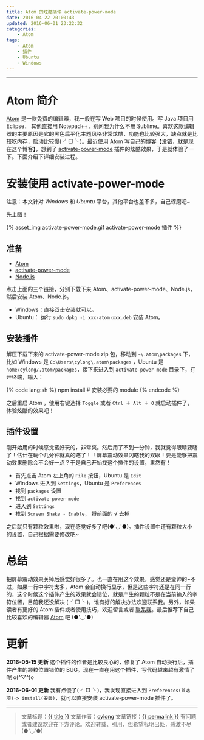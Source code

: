 ```yaml
---
title: Atom 的炫酷插件 activate-power-mode
date: 2016-04-22 20:00:43
updated: 2016-06-01 23:22:32
categories:
    - Atom
tags:
    - Atom
    - 插件
    - Ubuntu
    - Windows
---
```

---

# Atom 简介

[Atom][] 是一款免费的编辑器，我一般在写 Web 项目的时候使用。写 Java 项目用 Eclipse， 其他直接用 Notepad++，别问我为什么不用 Sublime。喜欢这款编辑器的主要原因是它的黑色扁平化主题风格非常炫酷，功能也比较强大，缺点就是比较吃内存，启动比较慢( ╯□╰ )。最近使用 Atom 写自己的博客【没错，就是现在这个博客】，想到了 [activate-power-mode][] 插件的炫酷效果，于是就体验了一下。下面介绍下详细安装过程。

<!-- more -->

# 安装使用 activate-power-mode

注意：本文针对 *Windows* 和 *Ubuntu* 平台，其他平台也差不多，自己琢磨吧~

先上图！

{% asset_img activate-power-mode.gif activate-power-mode 插件 %}

## 准备

*   [Atom][]
*   [activate-power-mode][]
*   [Node.js][]

点击上面的三个链接，分别下载下来 Atom、activate-power-mode、Node.js，然后安装 Atom、Node.js。
* Windows：直接双击安装就可以。
* Ubuntu： 运行 `sudo dpkg -i xxx-atom-xxx.deb` 安装 Atom。

## 安装插件

解压下载下来的 activate-power-mode zip 包，移动到 `~\.atom\packages` 下，比如 Windows 是  `C:\Users\cylong\.atom\packages` ，Ubuntu 是 `home/cylong/.atom/packages`，接下来进入到 `activate-power-mode` 目录下，打开终端，输入：

{% code lang:sh %}
    npm install # 安装必要的 module
{% endcode %}

之后重启 Atom ，使用右键选择 `Toggle` 或者 `Ctrl ＋ Alt ＋ O` 就启动插件了，体验炫酷的效果吧！

## 插件设置

刚开始用的时候感觉蛮好玩的，非常爽。然后用了不到一分钟，我就觉得眼睛要瞎了！估计在玩个几分钟就真的瞎了！！屏幕震动效果闪瞎我的双眼！要是能够把震动效果删除会不会好一点？于是自己开始找这个插件的设置，果然有！

*   首先点击 Atom 左上角的 `File` 按钮，Ubuntu 是 `Edit`
*   Windows 进入到 `Settings`，Ubuntu 是 `Preferences`
*   找到 `packages` 设置
*   找到  `activate-power-mode`
*   进入到  `Settings`
*   找到 `Screen Shake - Enable`， 将前面的 √ 去掉

之后就只有颗粒效果啦，现在感觉好多了吧(●'◡'●)。插件设置中还有颗粒大小的设置，自己根据需要修改吧~

# 总结

把屏幕震动效果关掉后感觉好很多了。也一直在用这个效果，感觉还是蛮帅的~不过，如果一行中字符太多，Atom 会自动换行显示，但是这些字符还是在同一行的，这个时候这个插件产生的效果就会错位，就是产生的颗粒不是在当前输入的字符位置，目前我还没解决 ( ╯□╰ )，谁有好的解决办法欢迎联系我。另外，如果读者有更好的 Atom 插件或者使用技巧，欢迎留言或者 [联系我][]。最后推荐下自己比较喜欢的编辑器 [Atom][] 吧 (●'◡'●)

# 更新

**2016-05-15 更新**
这个插件的作者是比较良心的，修复了 Atom 自动换行后，插件产生的颗粒位置错位的 BUG。现在一直在用这个插件，写代码越来越有激情了呢 o(^▽^)o

**2016-06-01 更新**
我有点傻了( ╯□╰ )，我发现直接进入到 `Preferences(首选项)-> install(安装)`，就可以直接安装 activate-power-mode 插件了。

---

> 文章标题：<a href='{{ permalink }}' title='{{ title }}' >{{ title }}</a>
> 文章作者：[cylong](http://www.cylong.com/about/ "cylong")
> 文章链接：<a href='{{ permalink }}' title='{{ title }}' >{{ permalink }}</a>
> 有问题或者建议欢迎在下方评论。欢迎转载、引用，但希望标明出处，感激不尽(●'◡'●)


[Atom]: https://atom.io/ "Atom"
[activate-power-mode]: https://github.com/JoelBesada/activate-power-mode "activate-power-mode"
[Node.js]: http://nodejs.org/ "Node.js"
[联系我]: /about/#联系我 "联系我"
